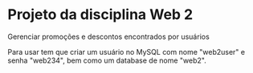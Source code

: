 # Projeto da disciplina Web 2

Gerenciar promoções e descontos encontrados por usuários

Para usar tem que criar um usuário no MySQL com nome "web2user" e senha "web234", bem como um database de nome "web2".
